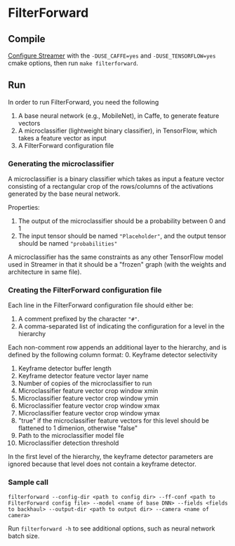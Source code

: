 # FilterForward

## Compile
[Configure Streamer](https://github.com/viscloud/streamer#1-compile-streamer)
with the `-DUSE_CAFFE=yes` and `-DUSE_TENSORFLOW=yes` cmake options, then run
`make filterforward`.

## Run
In order to run FilterForward, you need the following
1. A base neural network (e.g., MobileNet), in Caffe, to generate feature
   vectors
2. A microclassifier (lightweight binary classifier), in TensorFlow, which takes
   a feature vector as input
3. A FilterForward configuration file

### Generating the microclassifier

A microclassifier is a binary classifier which takes as input a feature vector
consisting of a rectangular crop of the rows/columns of the activations
generated by the base neural network.

Properties:
1. The output of the microclassifier should be a probability between 0 and 1
2. The input tensor should be named `"Placeholder"`, and the output tensor
   should be named `"probabilities"`

A microclassifier has the same constraints as any other TensorFlow model used in
Streamer in that it should be a "frozen" graph (with the weights and
architecture in same file).

### Creating the FilterForward configuration file

Each line in the FilterForward configuration file should either be:
1. A comment prefixed by the character `"#"`.
2. A comma-separated list of indicating the configuration for a level in the
   hierarchy

Each non-comment row appends an additional layer to the hierarchy, and is
defined by the following column format:
0. Keyframe detector selectivity
1. Keyframe detector buffer length
2. Keyframe detector feature vector layer name
3. Number of copies of the microclassifier to run
4. Microclassifier feature vector crop window xmin
5. Microclassifier feature vector crop window ymin
6. Microclassifier feature vector crop window xmax
7. Microclassifier feature vector crop window ymax
8. "true" if the microclassifier feature vectors for this level  should be
   flattened to 1 dimenion, otherwise "false"
9. Path to the microclassifier model file
10. Microclassifier detection threshold

In the first level of the hierarchy, the keyframe detector parameters are
ignored because that level does not contain a keyframe detector.

### Sample call
```
filterforward --config-dir <path to config dir> --ff-conf <path to FilterForward config file> --model <name of base DNN> --fields <fields to backhaul> --output-dir <path to output dir> --camera <name of camera>
```

Run `filterforward -h` to see additional options, such as neural network batch
size.
